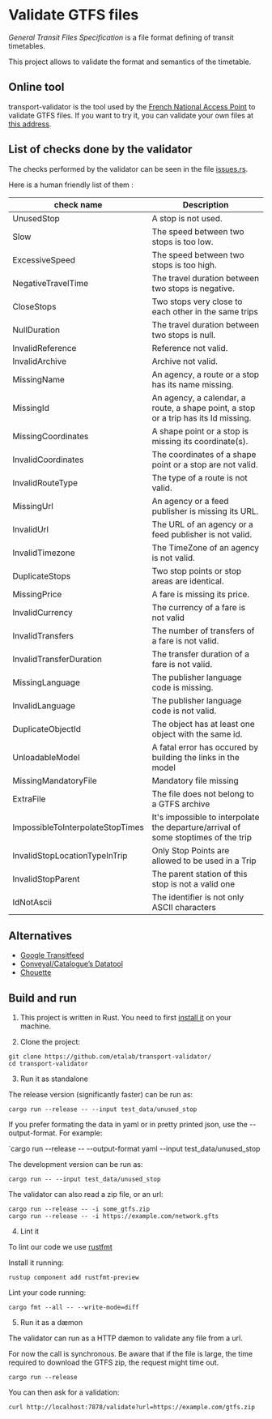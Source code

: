 # Validate GTFS files

_General Transit Files Specification_ is a file format defining of transit timetables.

This project allows to validate the format and semantics of the timetable.

## Online tool
transport-validator is the tool used by the [French National Access Point](https://transport.data.gouv.fr/) to validate GTFS files. If you want to try it, you can validate your own files at [this address](https://transport.data.gouv.fr/validation?locale=en).

## List of checks done by the validator

The checks performed by the validator can be seen in the file [issues.rs](https://github.com/etalab/transport-validator/blob/master/src/issues.rs#L21-L83).

Here is a human friendly list of them :

| check name                      | Description                                                                                     |
|---------------------------------|-------------------------------------------------------------------------------------------------|
| UnusedStop | A stop is not used. |
| Slow | The speed between two stops is too low. |
| ExcessiveSpeed | The speed between two stops is too high. |
| NegativeTravelTime | The travel duration between two stops is negative. |
| CloseStops | Two stops very close to each other in the same trips |
| NullDuration | The travel duration between two stops is null. |
| InvalidReference | Reference not valid. |
| InvalidArchive | Archive not valid. |
| MissingName | An agency, a route or a stop has its name missing. |
| MissingId | An agency, a calendar, a route, a shape point, a stop or a trip has its Id missing. |
| MissingCoordinates | A shape point or a stop is missing its coordinate(s). |
| InvalidCoordinates | The coordinates of a shape point or a stop are not valid. |
| InvalidRouteType | The type of a route is not valid. |
| MissingUrl | An agency or a feed publisher is missing its URL. |
| InvalidUrl | The URL of an agency or a feed publisher is not valid. |
| InvalidTimezone | The TimeZone of an agency is not valid. |
| DuplicateStops | Two stop points or stop areas are identical. |
| MissingPrice | A fare is missing its price. |
| InvalidCurrency | The currency of a fare is not valid |
| InvalidTransfers | The number of transfers of a fare is not valid. |
| InvalidTransferDuration | The transfer duration of a fare is not valid. |
| MissingLanguage | The publisher language code is missing. |
| InvalidLanguage | The publisher language code is not valid. |
| DuplicateObjectId | The object has at least one object with the same id. |
| UnloadableModel | A fatal error has occured by building the links in the model |
| MissingMandatoryFile | Mandatory file missing |
| ExtraFile | The file does not belong to a GTFS archive |
| ImpossibleToInterpolateStopTimes | It's impossible to interpolate the departure/arrival of some stoptimes of the trip |
| InvalidStopLocationTypeInTrip | Only Stop Points are allowed to be used in a Trip |
| InvalidStopParent | The parent station of this stop is not a valid one |
| IdNotAscii | The identifier is not only ASCII characters |


## Alternatives

* [Google Transitfeed](https://github.com/google/transitfeed)
* [Conveyal/Catalogue’s Datatool](https://github.com/catalogueglobal/datatools-server/)
* [Chouette](https://github.com/afimb/chouette)



## Build and run

1. This project is written in Rust. You need to first [install it](https://rustup.rs/) on your machine.

2. Clone the project:

```
git clone https://github.com/etalab/transport-validator/
cd transport-validator
```

3. Run it as standalone

The release version (significantly faster) can be run as:

`cargo run --release -- --input test_data/unused_stop`

If you prefer formating the data in yaml or in pretty printed json, use the --output-format. For example:

`cargo  run --release -- --output-format yaml --input test_data/unused_stop

The development version can be run as:

`cargo run -- --input test_data/unused_stop`

The validator can also read a zip file, or an url:

```
cargo run --release -- -i some_gtfs.zip
cargo run --release -- -i https://example.com/network.gfts
```

4. Lint it

To lint our code we use [rustfmt](https://github.com/rust-lang-nursery/rustfmt)

Install it running:

```
rustup component add rustfmt-preview
```

Lint your code running:

```
cargo fmt --all -- --write-mode=diff
```

5. Run it as a dæmon

The validator can run as a HTTP dæmon to validate any file from a url.

For now the call is synchronous. Be aware that if the file is large, the time required to download the GTFS zip, the request might time out.

`cargo run --release`

You can then ask for a validation:

`curl http://localhost:7878/validate?url=https://example.com/gtfs.zip`
